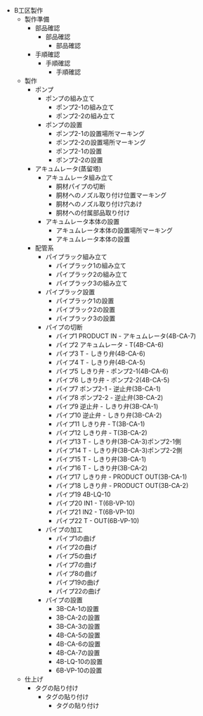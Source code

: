 - B工区製作
  - 製作準備
    - 部品確認
      - 部品確認
        - 部品確認
    - 手順確認
      - 手順確認
        - 手順確認
  - 製作
    - ポンプ
      - ポンプの組み立て
        - ポンプ2-1の組み立て
        - ポンプ2-2の組み立て
      - ポンプの設置
        - ポンプ2-1の設置場所マーキング
        - ポンプ2-2の設置場所マーキング
        - ポンプ2-1の設置
        - ポンプ2-2の設置
    - アキュムレータ(蒸留塔)
      - アキュムレータ組み立て
        - 胴材パイプの切断
        - 胴材へのノズル取り付け位置マーキング
        - 胴材へのノズル取り付け穴あけ
        - 胴材への付属部品取り付け
      - アキュムレータ本体の設置
        - アキュムレータ本体の設置場所マーキング
        - アキュムレータ本体の設置
    - 配管系
      - パイプラック組み立て
        - パイプラック1の組み立て
        - パイプラック2の組み立て
        - パイプラック3の組み立て
      - パイプラック設置
        - パイプラック1の設置
        - パイプラック2の設置
        - パイプラック3の設置
      - パイプの切断
        - パイプ1 PRODUCT IN - アキュムレータ(4B-CA-7)
        - パイプ2 アキュムレータ - T(4B-CA-6)
        - パイプ3 T - しきり弁(4B-CA-6)
        - パイプ4 T - しきり弁(4B-CA-5)
        - パイプ5 しきり弁 - ポンプ2-1(4B-CA-6)
        - パイプ6 しきり弁 - ポンプ2-2(4B-CA-5)
        - パイプ7 ポンプ2-1 - 逆止弁(3B-CA-1)
        - パイプ8 ポンプ2-2 - 逆止弁(3B-CA-2)
        - パイプ9 逆止弁 - しきり弁(3B-CA-1)
        - パイプ10 逆止弁 - しきり弁(3B-CA-2)
        - パイプ11 しきり弁 - T(3B-CA-1)
        - パイプ12 しきり弁 - T(3B-CA-2)
        - パイプ13 T - しきり弁(3B-CA-3)ポンプ2-1側
        - パイプ14 T - しきり弁(3B-CA-3)ポンプ2-2側
        - パイプ15 T - しきり弁(3B-CA-1)
        - パイプ16 T - しきり弁(3B-CA-2)
        - パイプ17 しきり弁 - PRODUCT OUT(3B-CA-1)
        - パイプ18 しきり弁 - PRODUCT OUT(3B-CA-2)
        - パイプ19 4B-LQ-10
        - パイプ20 IN1 - T(6B-VP-10)
        - パイプ21 IN2 - T(6B-VP-10)
        - パイプ22 T - OUT(6B-VP-10)
      - パイプの加工
        - パイプ1の曲げ
        - パイプ2の曲げ
        - パイプ5の曲げ
        - パイプ7の曲げ
        - パイプ8の曲げ
        - パイプ19の曲げ
        - パイプ22の曲げ
      - パイプの設置
        - 3B-CA-1の設置
        - 3B-CA-2の設置
        - 3B-CA-3の設置
        - 4B-CA-5の設置
        - 4B-CA-6の設置
        - 4B-CA-7の設置
        - 4B-LQ-10の設置
        - 6B-VP-10の設置
  - 仕上げ
    - タグの貼り付け
      - タグの貼り付け
        - タグの貼り付け
